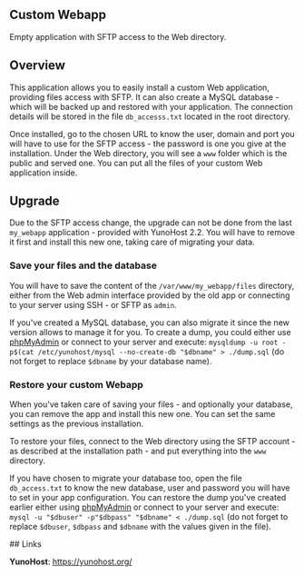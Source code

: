 Custom Webapp
-------------

Empty application with SFTP access to the Web directory.

## Overview

This application allows you to easily install a custom Web application,
providing files access with SFTP. It can also create a MySQL database -
which will be backed up and restored with your application. The connection
details will be stored in the file `db_accesss.txt` located in the root
directory.

Once installed, go to the chosen URL to know the user, domain and port
you will have to use for the SFTP access - the password is one you give
at the installation. Under the Web directory, you will see a `www` folder
which is the public and served one. You can put all the files of your
custom Web application inside.

## Upgrade

Due to the SFTP access change, the upgrade can not be done from the last
`my_webapp` application - provided with YunoHost 2.2. You will have to remove
it first and install this new one, taking care of migrating your data.

### Save your files and the database

You will have to save the content of the `/var/www/my_webapp/files`
directory, either from the Web admin interface provided by the old app or
connecting to your server using SSH - or SFTP as `admin`.

If you've created a MySQL database, you can also migrate it since the new
version allows to manage it for you. To create a dump, you could either use
[phpMyAdmin](https://github.com/YunoHost-Apps/phpmyadmin_ynh) or connect to
your server and execute:
`mysqldump -u root -p$(cat /etc/yunohost/mysql --no-create-db "$dbname" > ./dump.sql`
(do not forget to replace `$dbname` by your database name).

### Restore your custom Webapp

When you've taken care of saving your files - and optionally your database,
you can remove the app and install this new one. You can set the same
settings as the previous installation.

To restore your files, connect to the Web directory using the SFTP account - as
described at the installation path - and put everything into the `www` directory.

If you have chosen to migrate your database too, open the file `db_access.txt`
to know the new database, user and password you will have to set in your app
configuration. You can restore the dump you've created earlier either using
[phpMyAdmin](https://github.com/YunoHost-Apps/phpmyadmin_ynh) or connect to
your server and execute:
`mysql -u "$dbuser" -p"$dbpass" "$dbname" < ./dump.sql`
(do not forget to replace `$dbuser`, `$dbpass` and `$dbname` with the values
given in the file).

## Links

**YunoHost**: https://yunohost.org/
